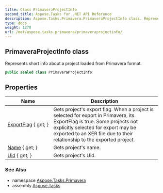 ```yaml
---
title: Class PrimaveraProjectInfo
second_title: Aspose.Tasks for .NET API Reference
description: Aspose.Tasks.Primavera.PrimaveraProjectInfo class. Represents short info about a project loaded from Primavera format
type: docs
weight: 1270
url: /net/aspose.tasks.primavera/primaveraprojectinfo/
---
```

## PrimaveraProjectInfo class

Represents short info about a project loaded from Primavera format.

```csharp
public sealed class PrimaveraProjectInfo
```

## Properties

| Name | Description |
| --- | --- |
| [ExportFlag](../../aspose.tasks.primavera/primaveraprojectinfo/exportflag/) { get; } | Gets project's export flag. When a project is selected for export in Primavera, its ExportFlag is true. Some projects not explicitly selected for export may be exported to an XER file due to their relationship to the exported project. |
| [Name](../../aspose.tasks.primavera/primaveraprojectinfo/name/) { get; } | Gets project's name. |
| [Uid](../../aspose.tasks.primavera/primaveraprojectinfo/uid/) { get; } | Gets project's Uid. |

### See Also

* namespace [Aspose.Tasks.Primavera](../../aspose.tasks.primavera/)
* assembly [Aspose.Tasks](../../)


